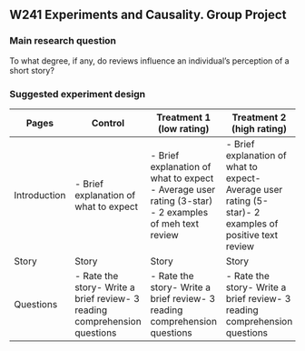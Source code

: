 ## W241 Experiments and Causality. Group Project

### Main research question

To what degree, if any, do reviews influence an individual’s perception of a short story?

### Suggested experiment design

| Pages        | Control                                                                   | Treatment 1 (low rating)                                                                           | Treatment 2 (high rating)                                                                               |
|--------------|---------------------------------------------------------------------------|----------------------------------------------------------------------------------------------------|---------------------------------------------------------------------------------------------------------|
| Introduction | - Brief explanation of what to expect                                     | - Brief explanation of what to expect - Average user rating (3-star) - 2 examples of meh text review | - Brief explanation of what to expect- Average user rating (5-star)- 2 examples of positive text review |
| Story        | Story                                                                     | Story                                                                                              | Story                                                                                                   |
| Questions    | - Rate the story- Write a brief review- 3 reading comprehension questions | - Rate the story- Write a brief review- 3 reading comprehension questions                          | - Rate the story- Write a brief review- 3 reading comprehension questions                               |
